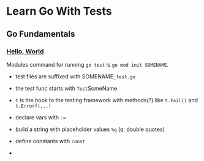 # Learn Go With Tests

## Go Fundamentals
### [Hello, World](https://quii.gitbook.io/learn-go-with-tests/go-fundamentals/hello-world)

Modules command for running `go test` is `go mod init SOMENAME`.

- test files are suffixed with SOMENAME`_test.go`
- the test func starts with `Test`SomeName
- `t` is the hook to the testing framework with methods(?) like `t.Fail()` and `t.Errorf(...)`

- declare vars with `:=`
- build a string with placeholder values `%q` (q: double quotes)
- define constants with `const`
- 